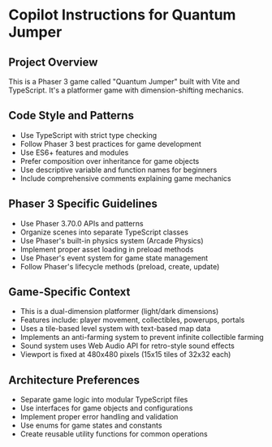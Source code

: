 # Copilot Instructions for Quantum Jumper

<!-- Use this file to provide workspace-specific custom instructions to Copilot. For more details, visit https://code.visualstudio.com/docs/copilot/copilot-customization#_use-a-githubcopilotinstructionsmd-file -->

## Project Overview

This is a Phaser 3 game called "Quantum Jumper" built with Vite and TypeScript. It's a platformer game with dimension-shifting mechanics.

## Code Style and Patterns

- Use TypeScript with strict type checking
- Follow Phaser 3 best practices for game development
- Use ES6+ features and modules
- Prefer composition over inheritance for game objects
- Use descriptive variable and function names for beginners
- Include comprehensive comments explaining game mechanics

## Phaser 3 Specific Guidelines

- Use Phaser 3.70.0 APIs and patterns
- Organize scenes into separate TypeScript classes
- Use Phaser's built-in physics system (Arcade Physics)
- Implement proper asset loading in preload methods
- Use Phaser's event system for game state management
- Follow Phaser's lifecycle methods (preload, create, update)

## Game-Specific Context

- This is a dual-dimension platformer (light/dark dimensions)
- Features include: player movement, collectibles, powerups, portals
- Uses a tile-based level system with text-based map data
- Implements an anti-farming system to prevent infinite collectible farming
- Sound system uses Web Audio API for retro-style sound effects
- Viewport is fixed at 480x480 pixels (15x15 tiles of 32x32 each)

## Architecture Preferences

- Separate game logic into modular TypeScript files
- Use interfaces for game objects and configurations
- Implement proper error handling and validation
- Use enums for game states and constants
- Create reusable utility functions for common operations
